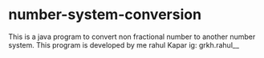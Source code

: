 # number-system-conversion
This is a java program to convert non fractional number to another number system.
This program is developed by me rahul Kapar ig: grkh.rahul__
